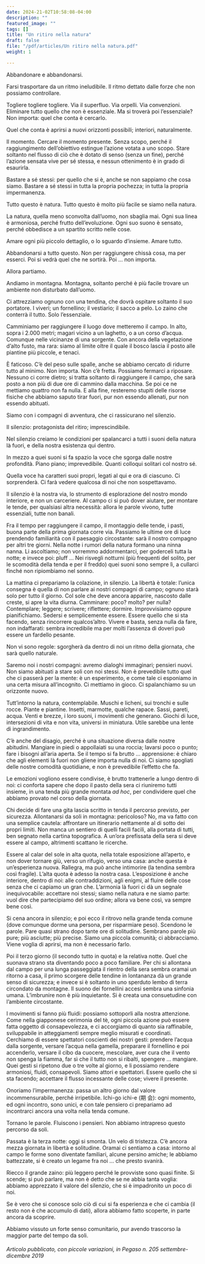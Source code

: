 ```yaml
---
date: 2024-21-02T10:58:08-04:00
description: ""
featured_image: ""
tags: []
title: "Un ritiro nella natura"
draft: false
file: "/pdf/articles/Un ritiro nella natura.pdf"
weight: 1

---
```


Abbandonare e abbandonarsi.

Farsi trasportare da un ritmo ineludibile. Il ritmo dettato dalle forze che non possiamo controllare.

Togliere togliere togliere. Via il superfluo. Via orpelli. Via convenzioni. Eliminare tutto quello che non è essenziale. Ma si troverà poi l’essenziale? Non importa: quel che conta è cercarlo.

Quel che conta è aprirsi a nuovi orizzonti possibili; interiori, naturalmente.

Il momento. Cercare il momento presente. Senza scopo, perché il raggiungimento dell’obiettivo estingue l’azione votata a uno scopo. Stare soltanto nel flusso di ciò che è dotato di senso (senza un fine), perché l’azione sensata vive per sé stessa, e nessun ottenimento è in grado di esaurirla.

Bastare a sé stessi: per quello che si è, anche se non sappiamo che cosa siamo. Bastare a sé stessi in tutta la propria pochezza; in tutta la propria impermanenza.

Tutto questo è natura. Tutto questo è molto più facile se siamo nella natura.

La natura, quella meno sconvolta dall’uomo, non sbaglia mai. Ogni sua linea è armoniosa, perché frutto dell’evoluzione. Ogni suo suono è sensato, perché obbedisce a un spartito scritto nelle cose.

Amare ogni più piccolo dettaglio, o lo sguardo d’insieme. Amare tutto.

Abbandonarsi a tutto questo. Non per raggiungere chissà cosa, ma per esserci. Poi si vedrà quel che ne sortirà. Poi … non importa.

Allora partiamo.

Andiamo in montagna. Montagna, soltanto perché è più facile trovare un ambiente non disturbato dall’uomo.

Ci attrezziamo ognuno con una tendina, che dovrà ospitare soltanto il suo portatore. I viveri; un fornellino; il vestiario; il sacco a pelo. Lo zaino che conterrà il tutto. Solo l’essenziale.

Camminiamo per raggiungere il luogo dove metteremo il campo. In alto, sopra i 2.000 metri; magari vicino a un laghetto, o a un corso d’acqua. Comunque nelle vicinanze di una sorgente. Con ancora della vegetazione d’alto fusto, ma rara: siamo al limite oltre il quale il bosco lascia il posto alle piantine più piccole, e tenaci.

È faticoso. C’è del peso sulle spalle, anche se abbiamo cercato di ridurre tutto al minimo. Non importa. Non c’è fretta. Possiamo fermarci a riposare. Nessuno ci corre dietro; si tratta soltanto di raggiungere il campo, che sarà posto a non più di due ore di cammino dalla macchina. Se poi ce ne mettiamo quattro non fa nulla. E alla fine, resteremo stupiti delle risorse fisiche che abbiamo saputo tirar fuori, pur non essendo allenati, pur non essendo abituati.

Siamo con i compagni di avventura, che ci rassicurano nel silenzio.

Il silenzio: protagonista del ritiro; imprescindibile.

Nel silenzio creiamo le condizioni per spalancarci a tutti i suoni della natura là fuori, e della nostra esistenza qui dentro.

In mezzo a quei suoni si fa spazio la voce che sgorga dalle nostre profondità. Piano piano; imprevedibile. Quanti colloqui solitari col nostro sé.

Quella voce ha caratteri suoi propri, legati al qui e ora di ciascuno. Ci sorprenderà. Ci farà vedere qualcosa di noi che non sospettavamo.

Il silenzio è la nostra via, lo strumento di esplorazione del nostro mondo interiore, e non un carceriere. Al campo ci si può dover aiutare, per montare le tende, per qualsiasi altra necessità: allora le parole vivono, tutte essenziali, tutte non banali.

Fra il tempo per raggiungere il campo, il montaggio delle tende, i pasti, buona parte della prima giornata corre via. Passiamo le ultime ore di luce prendendo familiarità con il paesaggio circostante: sarà il nostro compagno per altri tre giorni. Nella notte i rumori della natura formano una ninna nanna. Li ascoltiamo; non vorremmo addormentarci, per goderceli tutta la notte; e invece poi: pluff … Nei risvegli notturni (più frequenti del solito, per le scomodità della tenda e per il freddo) quei suoni sono sempre lì, a cullarci finché non ripiombiamo nel sonno.

La mattina ci prepariamo la colazione, in silenzio. La libertà è totale: l’unica consegna è quella di non parlare ai nostri compagni di campo; ognuno starà solo per tutto il giorno. Col sole che deve ancora apparire, nascosto dalle creste, si apre la vita diurna. Camminare: poco? molto? per nulla? Contemplare; leggere; scrivere; riflettere; dormire. Improvvisiamo oppure pianifichiamo. Sedersi e semplicemente essere. Essere quello che si sta facendo, senza rincorrere qualcos’altro. Vivere e basta, senza nulla da fare, non indaffarati: sembra incredibile ma per molti l’assenza di doveri può essere un fardello pesante.

Non vi sono regole: sgorgherà da dentro di noi un ritmo della giornata, che sarà quello naturale.

Saremo noi i nostri compagni: avremo dialoghi immaginari; pensieri nuovi. Non siamo abituati a stare soli con noi stessi. Non è prevedibile tutto quel che ci passerà per la mente: è un esperimento, e come tale ci esponiamo in una certa misura all’incognito. Ci mettiamo in gioco. Ci spalanchiamo su un orizzonte nuovo.

Tutt’intorno la natura, contemplabile. Muschi e licheni, sui tronchi e sulle rocce. Piante e piantine. Insetti, marmotte, qualche rapace. Sassi, pareti, acqua. Venti e brezze, i loro suoni, i movimenti che generano. Giochi di luce, intersezioni di vita e non vita, universi in miniatura. Utile sarebbe una lente di ingrandimento.

C’è anche del disagio, perché è una situazione diversa dalle nostre abitudini. Mangiare in piedi o appollaiati su una roccia; lavarsi poco o punto; fare i bisogni all’aria aperta. Se il tempo si fa brutto … apprensione: è chiaro che agli elementi là fuori non gliene importa nulla di noi. Ci siamo spogliati delle nostre comodità quotidiane, e non è prevedibile l’effetto che fa.

Le emozioni vogliono essere condivise, è brutto trattenerle a lungo dentro di noi: ci conforta sapere che dopo il pasto della sera ci riuniremo tutti insieme, in una tenda più grande montata *ad hoc*, per condividere quel che abbiamo provato nel corso della giornata.

Chi decide di fare una gita lascia scritto in tenda il percorso previsto, per sicurezza. Allontanarsi da soli in montagna: pericoloso? No, ma va fatto con una semplice cautela: affrontare un itinerario nettamente al di sotto dei propri limiti. Non manca un sentiero di quelli facili facili, alla portata di tutti, ben segnato nella cartina topografica. A un’ora prefissata della sera si deve essere al campo, altrimenti scattano le ricerche.

Essere al calar del sole in alta quota, nella totale esposizione all’aperto, e non dover tornare giù, verso un rifugio, verso una casa: anche questa è un’esperienza nuova. Rallegra, ma può anche intimorire (la tendina sembra così fragile). L’alta quota è adesso la nostra casa. L’esposizione è anche interiore, dentro di noi: alle contraddizioni, agli enigmi, al fluire delle cose senza che ci capiamo un gran che. L’armonia là fuori ci dà un segnale inequivocabile: accettare noi stessi; siamo nella natura e ne siamo parte: vuol dire che partecipiamo del suo ordine; allora va bene così, va sempre bene così.

Si cena ancora in silenzio; e poi ecco il ritrovo nella grande tenda comune (dove comunque dorme una persona, per risparmiare peso). Scendono le parole. Pare quasi strano dopo tante ore di solitudine. Sembrano parole più pure; più asciutte; più precise. Siamo una piccola comunità; ci abbracciamo. Viene voglia di aprirsi, ma non è necessario farlo.

Poi il terzo giorno (il secondo tutto in quota) e la relativa notte. Quel che suonava strano sta diventando poco a poco familiare. Per chi si allontana dal campo per una lunga passeggiata il rientro della sera sembra oramai un ritorno a casa, il primo scorgere delle tendine in lontananza dà un grande senso di sicurezza; e invece si è soltanto in uno sperduto lembo di terra circondato da montagne. Il suono dei fornellini accesi sembra una sinfonia umana. L’imbrunire non è più inquietante. Si è creata una consuetudine con l’ambiente circostante.

I movimenti si fanno più fluidi: possiamo sottoporli alla nostra attenzione. Come nella giapponese cerimonia del tè, ogni piccola azione può essere fatta oggetto di consapevolezza, e ci accorgiamo di quanto sia raffinabile, sviluppabile in atteggiamenti sempre meglio misurati e coordinati. Cerchiamo di essere spettatori coscienti dei nostri gesti: prendere l’acqua dalla sorgente, versare l’acqua nella gamella, preparare il fornellino e poi accenderlo, versare il cibo da cuocere, mescolare, aver cura che il vento non spenga la fiamma, far sì che il tutto non si ribalti, spengere … mangiare. Quei gesti si ripetono due o tre volte al giorno, e li possiamo rendere armoniosi, fluidi, consapevoli. Siamo attori e spettatori. Essere quello che si sta facendo; accettare il flusso incessante delle cose; vivere il presente.

Onoriamo l’impermanenza: passa un altro giorno dal valore incommensurabile, perché irripetibile. Ichi-go ichi-e (期 会): ogni momento, ed ogni incontro, sono unici, e con tale pensiero ci prepariamo ad incontrarci ancora una volta nella tenda comune.

Tornano le parole. Fluiscono i pensieri. Non abbiamo intrapreso questo percorso da soli.

Passata è la terza notte: oggi si smonta. Un velo di tristezza. C’è ancora mezza giornata in libertà e solitudine. Oramai ci sentiamo a casa: intorno al campo le forme sono diventate familiari, alcune persino amiche; le abbiamo battezzate, si è creato un legame fra noi … che presto svanirà.

Riecco il grande zaino: più leggero perché le provviste sono quasi finite. Si scende; si può parlare, ma non è detto che se ne abbia tanta voglia: abbiamo apprezzato il valore del silenzio, che si è impadronito un poco di noi.

Se è vero che si conosce solo ciò di cui si fa esperienza e che ci cambia (il resto non è che accumulo di dati), allora abbiamo fatto scoperte, in parte ancora da scoprire.

Abbiamo vissuto un forte senso comunitario, pur avendo trascorso la maggior parte del tempo da soli.



###### Articolo pubblicato, con piccole variazioni, in Pegaso n. 205 settembre-dicembre 2019
